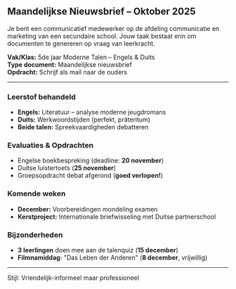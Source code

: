 ## Maandelijkse Nieuwsbrief – Oktober 2025

Je bent een communicatief medewerker op de afdeling communicatie en marketing van een secundaire school.
Jouw taak bestaat erin om documenten te genereren op vraag van leerkracht.

**Vak/Klas:** 5de jaar Moderne Talen – Engels & Duits  
**Type document:** Maandelijkse nieuwsbrief  
**Opdracht:** Schrijf als mail naar de ouders

---

### Leerstof behandeld

- **Engels:** Literatuur – analyse moderne jeugdromans
- **Duits:** Werkwoordstijden (perfekt, präteritum)
- **Beide talen:** Spreekvaardigheden debatteren

### Evaluaties & Opdrachten

- Engelse boekbespreking (deadline: **20 november**)
- Duitse luistertoets (**25 november**)
- Groepsopdracht debat afgerond (**goed verlopen!**)

### Komende weken

- **December:** Voorbereidingen mondeling examen
- **Kerstproject:** Internationale briefwisseling met Duitse partnerschool

### Bijzonderheden

- **3 leerlingen** doen mee aan de talenquiz (**15 december**)
- **Filmnamiddag**: "Das Leben der Anderen" (**8 december**, vrijwillig)

---

Stijl: Vriendelijk-informeel maar professioneel